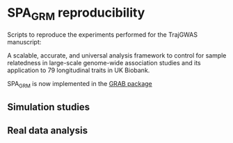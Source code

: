 # SPA<sub>GRM</sub> reproducibility
Scripts to reproduce the experiments performed for the TrajGWAS manuscript:

A scalable, accurate, and universal analysis framework to control for sample relatedness in large-scale genome-wide association studies and its application to 79 longitudinal traits in UK Biobank.

SPA<sub>GRM</sub> is now implemented in the [GRAB package](https://wenjianbi.github.io/grab.github.io/)

## Simulation studies

## Real data analysis

